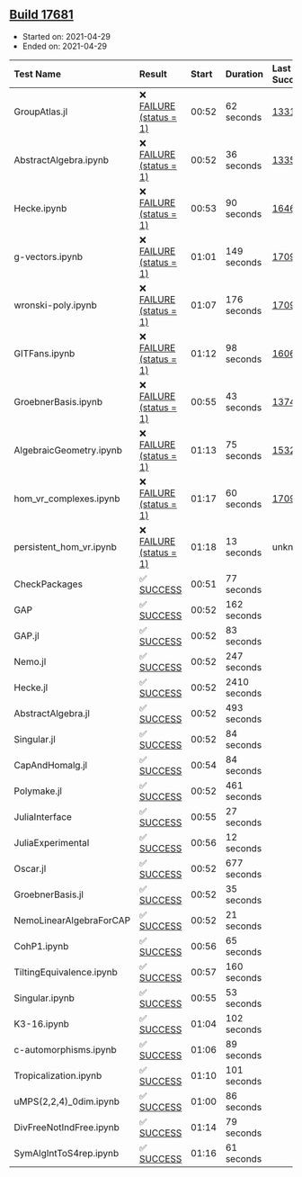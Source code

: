 ## [Build 17681](https://oscarci.mathematik.uni-kl.de/job/oscar/17681/)

* Started on: 2021-04-29
* Ended on: 2021-04-29

| Test Name    | Result | Start | Duration | Last Success | First Failure |
|:-------------|:-------|:------|:---------|:-------------|:--------------|
| GroupAtlas.jl | ❌ [FAILURE (status = 1)](https://oscarci.mathematik.uni-kl.de/job/oscar/17681/artifact/logs/build-17681/GroupAtlas.jl.log) | 00:52 | 62 seconds | [13311](https://oscarci.mathematik.uni-kl.de/job/oscar/13311/) | [13312](https://oscarci.mathematik.uni-kl.de/job/oscar/13312/) |
| AbstractAlgebra.ipynb | ❌ [FAILURE (status = 1)](https://oscarci.mathematik.uni-kl.de/job/oscar/17681/artifact/logs/build-17681/AbstractAlgebra.ipynb.log) | 00:52 | 36 seconds | [13355](https://oscarci.mathematik.uni-kl.de/job/oscar/13355/) | [13356](https://oscarci.mathematik.uni-kl.de/job/oscar/13356/) |
| Hecke.ipynb | ❌ [FAILURE (status = 1)](https://oscarci.mathematik.uni-kl.de/job/oscar/17681/artifact/logs/build-17681/Hecke.ipynb.log) | 00:53 | 90 seconds | [16463](https://oscarci.mathematik.uni-kl.de/job/oscar/16463/) | [16464](https://oscarci.mathematik.uni-kl.de/job/oscar/16464/) |
| g-vectors.ipynb | ❌ [FAILURE (status = 1)](https://oscarci.mathematik.uni-kl.de/job/oscar/17681/artifact/logs/build-17681/g-vectors.ipynb.log) | 01:01 | 149 seconds | [17099](https://oscarci.mathematik.uni-kl.de/job/oscar/17099/) | [17100](https://oscarci.mathematik.uni-kl.de/job/oscar/17100/) |
| wronski-poly.ipynb | ❌ [FAILURE (status = 1)](https://oscarci.mathematik.uni-kl.de/job/oscar/17681/artifact/logs/build-17681/wronski-poly.ipynb.log) | 01:07 | 176 seconds | [17098](https://oscarci.mathematik.uni-kl.de/job/oscar/17098/) | [17099](https://oscarci.mathematik.uni-kl.de/job/oscar/17099/) |
| GITFans.ipynb | ❌ [FAILURE (status = 1)](https://oscarci.mathematik.uni-kl.de/job/oscar/17681/artifact/logs/build-17681/GITFans.ipynb.log) | 01:12 | 98 seconds | [16068](https://oscarci.mathematik.uni-kl.de/job/oscar/16068/) | [16069](https://oscarci.mathematik.uni-kl.de/job/oscar/16069/) |
| GroebnerBasis.ipynb | ❌ [FAILURE (status = 1)](https://oscarci.mathematik.uni-kl.de/job/oscar/17681/artifact/logs/build-17681/GroebnerBasis.ipynb.log) | 00:55 | 43 seconds | [13748](https://oscarci.mathematik.uni-kl.de/job/oscar/13748/) | [13749](https://oscarci.mathematik.uni-kl.de/job/oscar/13749/) |
| AlgebraicGeometry.ipynb | ❌ [FAILURE (status = 1)](https://oscarci.mathematik.uni-kl.de/job/oscar/17681/artifact/logs/build-17681/AlgebraicGeometry.ipynb.log) | 01:13 | 75 seconds | [15322](https://oscarci.mathematik.uni-kl.de/job/oscar/15322/) | [15323](https://oscarci.mathematik.uni-kl.de/job/oscar/15323/) |
| hom_vr_complexes.ipynb | ❌ [FAILURE (status = 1)](https://oscarci.mathematik.uni-kl.de/job/oscar/17681/artifact/logs/build-17681/hom_vr_complexes.ipynb.log) | 01:17 | 60 seconds | [17099](https://oscarci.mathematik.uni-kl.de/job/oscar/17099/) | [17100](https://oscarci.mathematik.uni-kl.de/job/oscar/17100/) |
| persistent_hom_vr.ipynb | ❌ [FAILURE (status = 1)](https://oscarci.mathematik.uni-kl.de/job/oscar/17681/artifact/logs/build-17681/persistent_hom_vr.ipynb.log) | 01:18 | 13 seconds | unknown | unknown |
| CheckPackages | ✅ [SUCCESS](https://oscarci.mathematik.uni-kl.de/job/oscar/17681/artifact/logs/build-17681/CheckPackages.log) | 00:51 | 77 seconds |  |  |
| GAP | ✅ [SUCCESS](https://oscarci.mathematik.uni-kl.de/job/oscar/17681/artifact/logs/build-17681/GAP.log) | 00:52 | 162 seconds |  |  |
| GAP.jl | ✅ [SUCCESS](https://oscarci.mathematik.uni-kl.de/job/oscar/17681/artifact/logs/build-17681/GAP.jl.log) | 00:52 | 83 seconds |  |  |
| Nemo.jl | ✅ [SUCCESS](https://oscarci.mathematik.uni-kl.de/job/oscar/17681/artifact/logs/build-17681/Nemo.jl.log) | 00:52 | 247 seconds |  |  |
| Hecke.jl | ✅ [SUCCESS](https://oscarci.mathematik.uni-kl.de/job/oscar/17681/artifact/logs/build-17681/Hecke.jl.log) | 00:52 | 2410 seconds |  |  |
| AbstractAlgebra.jl | ✅ [SUCCESS](https://oscarci.mathematik.uni-kl.de/job/oscar/17681/artifact/logs/build-17681/AbstractAlgebra.jl.log) | 00:52 | 493 seconds |  |  |
| Singular.jl | ✅ [SUCCESS](https://oscarci.mathematik.uni-kl.de/job/oscar/17681/artifact/logs/build-17681/Singular.jl.log) | 00:52 | 84 seconds |  |  |
| CapAndHomalg.jl | ✅ [SUCCESS](https://oscarci.mathematik.uni-kl.de/job/oscar/17681/artifact/logs/build-17681/CapAndHomalg.jl.log) | 00:54 | 84 seconds |  |  |
| Polymake.jl | ✅ [SUCCESS](https://oscarci.mathematik.uni-kl.de/job/oscar/17681/artifact/logs/build-17681/Polymake.jl.log) | 00:52 | 461 seconds |  |  |
| JuliaInterface | ✅ [SUCCESS](https://oscarci.mathematik.uni-kl.de/job/oscar/17681/artifact/logs/build-17681/JuliaInterface.log) | 00:55 | 27 seconds |  |  |
| JuliaExperimental | ✅ [SUCCESS](https://oscarci.mathematik.uni-kl.de/job/oscar/17681/artifact/logs/build-17681/JuliaExperimental.log) | 00:56 | 12 seconds |  |  |
| Oscar.jl | ✅ [SUCCESS](https://oscarci.mathematik.uni-kl.de/job/oscar/17681/artifact/logs/build-17681/Oscar.jl.log) | 00:52 | 677 seconds |  |  |
| GroebnerBasis.jl | ✅ [SUCCESS](https://oscarci.mathematik.uni-kl.de/job/oscar/17681/artifact/logs/build-17681/GroebnerBasis.jl.log) | 00:52 | 35 seconds |  |  |
| NemoLinearAlgebraForCAP | ✅ [SUCCESS](https://oscarci.mathematik.uni-kl.de/job/oscar/17681/artifact/logs/build-17681/NemoLinearAlgebraForCAP.log) | 00:52 | 21 seconds |  |  |
| CohP1.ipynb | ✅ [SUCCESS](https://oscarci.mathematik.uni-kl.de/job/oscar/17681/artifact/logs/build-17681/CohP1.ipynb.log) | 00:56 | 65 seconds |  |  |
| TiltingEquivalence.ipynb | ✅ [SUCCESS](https://oscarci.mathematik.uni-kl.de/job/oscar/17681/artifact/logs/build-17681/TiltingEquivalence.ipynb.log) | 00:57 | 160 seconds |  |  |
| Singular.ipynb | ✅ [SUCCESS](https://oscarci.mathematik.uni-kl.de/job/oscar/17681/artifact/logs/build-17681/Singular.ipynb.log) | 00:55 | 53 seconds |  |  |
| K3-16.ipynb | ✅ [SUCCESS](https://oscarci.mathematik.uni-kl.de/job/oscar/17681/artifact/logs/build-17681/K3-16.ipynb.log) | 01:04 | 102 seconds |  |  |
| c-automorphisms.ipynb | ✅ [SUCCESS](https://oscarci.mathematik.uni-kl.de/job/oscar/17681/artifact/logs/build-17681/c-automorphisms.ipynb.log) | 01:06 | 89 seconds |  |  |
| Tropicalization.ipynb | ✅ [SUCCESS](https://oscarci.mathematik.uni-kl.de/job/oscar/17681/artifact/logs/build-17681/Tropicalization.ipynb.log) | 01:10 | 101 seconds |  |  |
| uMPS(2,2,4)_0dim.ipynb | ✅ [SUCCESS](https://oscarci.mathematik.uni-kl.de/job/oscar/17681/artifact/logs/build-17681/uMPS-2-2-4-_0dim.ipynb.log) | 01:00 | 86 seconds |  |  |
| DivFreeNotIndFree.ipynb | ✅ [SUCCESS](https://oscarci.mathematik.uni-kl.de/job/oscar/17681/artifact/logs/build-17681/DivFreeNotIndFree.ipynb.log) | 01:14 | 79 seconds |  |  |
| SymAlgIntToS4rep.ipynb | ✅ [SUCCESS](https://oscarci.mathematik.uni-kl.de/job/oscar/17681/artifact/logs/build-17681/SymAlgIntToS4rep.ipynb.log) | 01:16 | 61 seconds |  |  |
